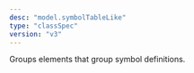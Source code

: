 ```yaml
---
desc: "model.symbolTableLike"
type: "classSpec"
version: "v3"
---
```


Groups elements that group symbol definitions.